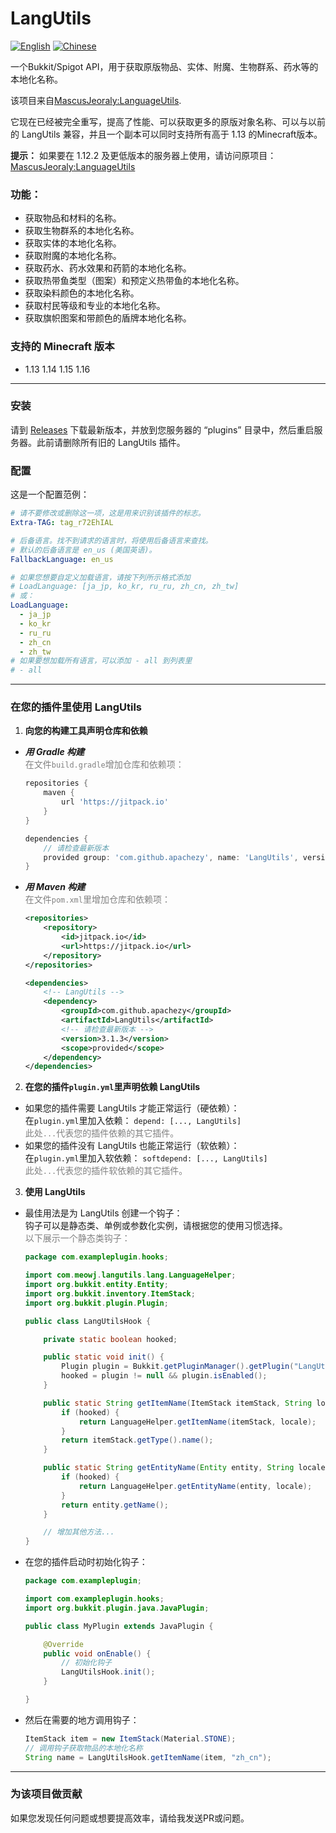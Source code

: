 LangUtils
=========
[![English](https://img.shields.io/badge/Lang-English-blue)](README.md) [![Chinese](https://img.shields.io/badge/语言-简体中文-green)](README_CN.md)

一个Bukkit/Spigot API，用于获取原版物品、实体、附魔、生物群系、药水等的本地化名称。

该项目来自[MascusJeoraly:LanguageUtils][Original].

它现在已经被完全重写，提高了性能、可以获取更多的原版对象名称、可以与以前的 LangUtils 兼容，并且一个副本可以同时支持所有高于 1.13 的Minecraft版本。

**提示：** 如果要在 1.12.2 及更低版本的服务器上使用，请访问原项目： [MascusJeoraly:LanguageUtils][Original]

### 功能：

* 获取物品和材料的名称。
* 获取生物群系的本地化名称。
* 获取实体的本地化名称。
* 获取附魔的本地化名称。
* 获取药水、药水效果和药箭的本地化名称。
* 获取热带鱼类型（图案）和预定义热带鱼的本地化名称。
* 获取染料颜色的本地化名称。
* 获取村民等级和专业的本地化名称。
* 获取旗帜图案和带颜色的盾牌本地化名称。

### 支持的 Minecraft 版本
* 1.13  1.14  1.15  1.16
___
### 安装

请到 [Releases](https://github.com/apachezy/LangUtils/releases) 下载最新版本，并放到您服务器的 “plugins” 目录中，然后重启服务器。此前请删除所有旧的 LangUtils 插件。

### 配置

这是一个配置范例：

```yaml
# 请不要修改或删除这一项，这是用来识别该插件的标志。
Extra-TAG: tag_r72EhIAL

# 后备语言。找不到请求的语言时，将使用后备语言来查找。
# 默认的后备语言是 en_us (美国英语)。
FallbackLanguage: en_us

# 如果您想要自定义加载语言，请按下列所示格式添加
# LoadLanguage: [ja_jp, ko_kr, ru_ru, zh_cn, zh_tw]
# 或：
LoadLanguage:
  - ja_jp
  - ko_kr
  - ru_ru
  - zh_cn
  - zh_tw
# 如果要想加载所有语言，可以添加 - all 到列表里
# - all
```

___

### 在您的插件里使用 LangUtils

1. **向您的构建工具声明仓库和依赖**

* ***用 Gradle 构建***</br>
  <font color=gray>在文件`build.gradle`增加仓库和依赖项：</font>
  ```groovy
  repositories {
      maven {
          url 'https://jitpack.io'
      }
  }
  
  dependencies {
      // 请检查最新版本
      provided group: 'com.github.apachezy', name: 'LangUtils', version: '3.1.3'
  }
  ```
* ***用 Maven 构建***</br>
  <font color=gray>在文件`pom.xml`里增加仓库和依赖项：</font>
  ```xml
  <repositories>
      <repository>
          <id>jitpack.io</id>
          <url>https://jitpack.io</url>
      </repository>
  </repositories>
  
  <dependencies>
      <!-- LangUtils -->
      <dependency>
          <groupId>com.github.apachezy</groupId>
          <artifactId>LangUtils</artifactId>
          <!-- 请检查最新版本 -->  
          <version>3.1.3</version>
          <scope>provided</scope>
      </dependency>
  </dependencies>
  ```

2. **在您的插件`plugin.yml`里声明依赖 LangUtils**</br>

* 如果您的插件需要 LangUtils 才能正常运行（硬依赖）：</br>
  在`plugin.yml`里加入依赖： `depend: [..., LangUtils]`</br>
  <font color=gray>此处`...`代表您的插件依赖的其它插件。</font>
* 如果您的插件没有 LangUtils 也能正常运行（软依赖）：</br>
  在`plugin.yml`里加入软依赖： `softdepend: [..., LangUtils]`</br>
  <font color=gray>此处`...`代表您的插件软依赖的其它插件。</font>

3. **使用 LangUtils**</br>

* 最佳用法是为 LangUtils 创建一个钩子：</br>
  钩子可以是静态类、单例或参数化实例，请根据您的使用习惯选择。</br>
  <font color=gray>以下展示一个静态类钩子：</font>
  ```java
  package com.exampleplugin.hooks;
  
  import com.meowj.langutils.lang.LanguageHelper;
  import org.bukkit.entity.Entity;
  import org.bukkit.inventory.ItemStack;
  import org.bukkit.plugin.Plugin;
  
  public class LangUtilsHook {
  
      private static boolean hooked;
  
      public static void init() {
          Plugin plugin = Bukkit.getPluginManager().getPlugin("LangUtils");
          hooked = plugin != null && plugin.isEnabled();
      }
  
      public static String getItemName(ItemStack itemStack, String locale) {
          if (hooked) {
              return LanguageHelper.getItemName(itemStack, locale);
          }
          return itemStack.getType().name();
      }
  
      public static String getEntityName(Entity entity, String locale) {
          if (hooked) {
              return LanguageHelper.getEntityName(entity, locale);
          }
          return entity.getName();
      }
  
      // 增加其他方法...
  }
  ```
* 在您的插件启动时初始化钩子：
  ```java
  package com.exampleplugin;
  
  import com.exampleplugin.hooks;
  import org.bukkit.plugin.java.JavaPlugin;
  
  public class MyPlugin extends JavaPlugin {
  
      @Override
      public void onEnable() {
          // 初始化钩子
          LangUtilsHook.init();
      }
  
  }
  ```
* 然后在需要的地方调用钩子：
  ```java
  ItemStack item = new ItemStack(Material.STONE);
  // 调用钩子获取物品的本地化名称
  String name = LangUtilsHook.getItemName(item, "zh_cn");
  ```

___

### 为该项目做贡献

如果您发现任何问题或想要提高效率，请给我发送PR或问题。


[Original]: https://github.com/MascusJeoraly/LanguageUtils
[English]: README.md
[Chinese]: README_CN.md
